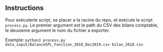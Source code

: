 ## Instructions 

Pour exécuterle script, se placer a la racine du repo, et exécute le script `process.py`. 
Le premier argument est le path du CSV des bilans comptable, le deuxieme argument le nom du fichier a exporter.

Example:
`python3 process.py data_input/BalanceSPL_Fonction_2018_Dec2019.csv bilan_2018.csv` 
